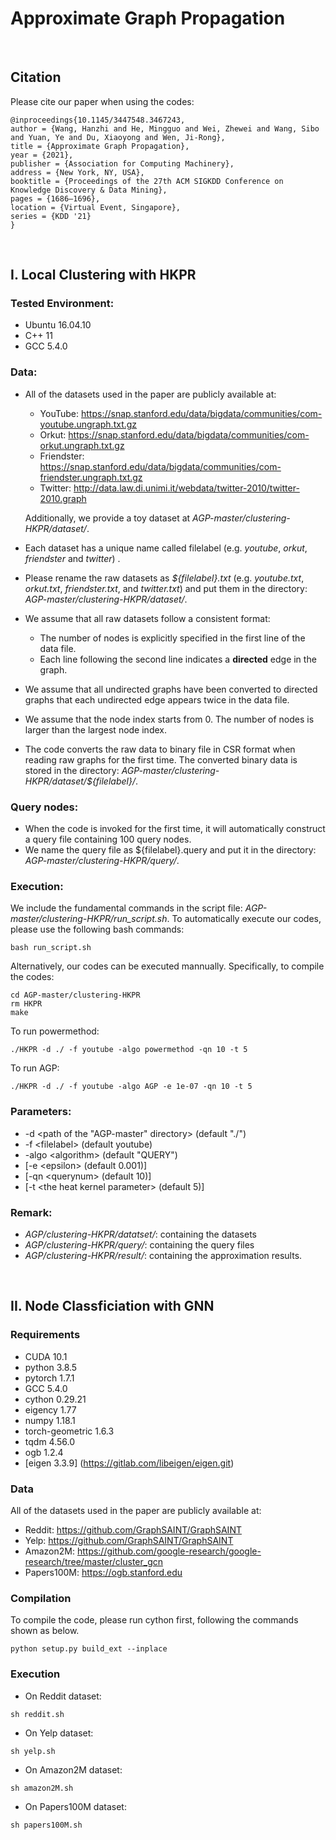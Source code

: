 #  Approximate Graph Propagation

<br/>

## Citation
Please cite our paper when using the codes: 

```
@inproceedings{10.1145/3447548.3467243,
author = {Wang, Hanzhi and He, Mingguo and Wei, Zhewei and Wang, Sibo and Yuan, Ye and Du, Xiaoyong and Wen, Ji-Rong},
title = {Approximate Graph Propagation},
year = {2021},
publisher = {Association for Computing Machinery},
address = {New York, NY, USA},
booktitle = {Proceedings of the 27th ACM SIGKDD Conference on Knowledge Discovery & Data Mining},
pages = {1686–1696},
location = {Virtual Event, Singapore},
series = {KDD '21}
}
```

<br/>

## I. Local Clustering with HKPR
### Tested Environment:
- Ubuntu 16.04.10
- C++ 11
- GCC 5.4.0


### Data:
* All of the datasets used in the paper are publicly available at: 
    * YouTube: https://snap.stanford.edu/data/bigdata/communities/com-youtube.ungraph.txt.gz
    * Orkut: https://snap.stanford.edu/data/bigdata/communities/com-orkut.ungraph.txt.gz
    * Friendster: https://snap.stanford.edu/data/bigdata/communities/com-friendster.ungraph.txt.gz
    * Twitter: http://data.law.di.unimi.it/webdata/twitter-2010/twitter-2010.graph

    Additionally, we provide a toy dataset at *AGP-master/clustering-HKPR/dataset/*. 

* Each dataset has a unique name called filelabel (e.g. *youtube*, *orkut*, *friendster* and *twitter*) . 
* Please rename the raw datasets as *${filelabel}.txt* (e.g. *youtube.txt*, *orkut.txt*, *friendster.txt*, and *twitter.txt*) and put them in the directory: *AGP-master/clustering-HKPR/dataset/*. 
* We assume that all raw datasets follow a consistent format: 
    * The number of nodes is explicitly specified in the first line of the data file. 
    * Each line following the second line indicates a **directed** edge in the graph. 
* We assume that all undirected graphs have been converted to directed graphs that each undirected edge appears twice in the data file. 
* We assume that the node index starts from $0$. The number of nodes is larger than the largest node index. 
* The code converts the raw data to binary file in CSR format when reading raw graphs for the first time. The converted binary data is stored in the directory: *AGP-master/clustering-HKPR/dataset/${filelabel}/*. 


### Query nodes:
* When the code is invoked for the first time, it will automatically construct a query file containing 100 query nodes.
* We name the query file as ${filelabel}.query and put it in the directory: *AGP-master/clustering-HKPR/query/*. 


### Execution:
We include the fundamental commands in the script file: *AGP-master/clustering-HKPR/run_script.sh*. To automatically execute our codes, please use the following bash commands: 
```
bash run_script.sh
```

Alternatively, our codes can be executed mannually. Specifically, to compile the codes: 
```
cd AGP-master/clustering-HKPR
rm HKPR
make
```
To run powermethod: 
```
./HKPR -d ./ -f youtube -algo powermethod -qn 10 -t 5
```
To run AGP: 
```
./HKPR -d ./ -f youtube -algo AGP -e 1e-07 -qn 10 -t 5
```

### Parameters:
- -d \<path of the "AGP-master" directory\> (default "./")
- -f \<filelabel\> (default youtube)
- -algo \<algorithm\> (default "QUERY")
- [-e \<epsilon\> (default 0.001)]
- [-qn \<querynum\> (default 10)]
- [-t \<the heat kernel parameter\> (default 5)]


### Remark:
* *AGP/clustering-HKPR/datatset/*: containing the datasets 
* *AGP/clustering-HKPR/query/*: containing the query files
* *AGP/clustering-HKPR/result/*: containing the approximation results. 

<br/>

## II. Node Classficiation with GNN
### Requirements
- CUDA  10.1
- python 3.8.5
- pytorch 1.7.1
- GCC 5.4.0
- cython 0.29.21
- eigency 1.77
- numpy 1.18.1
- torch-geometric 1.6.3 
- tqdm 4.56.0
- ogb 1.2.4
- [eigen 3.3.9] (https://gitlab.com/libeigen/eigen.git)

### Data
All of the datasets used in the paper are publicly available at:
* Reddit: https://github.com/GraphSAINT/GraphSAINT
* Yelp: https://github.com/GraphSAINT/GraphSAINT
* Amazon2M: https://github.com/google-research/google-research/tree/master/cluster_gcn
* Papers100M: https://ogb.stanford.edu



### Compilation
To compile the code, please run cython first, following  the commands shown as below. 
```
python setup.py build_ext --inplace
```


### Execution
* On Reddit dataset: 
```
sh reddit.sh
```
* On Yelp dataset: 
```
sh yelp.sh
```
* On Amazon2M dataset: 
```
sh amazon2M.sh
```
* On Papers100M dataset: 
```
sh papers100M.sh
```


